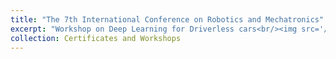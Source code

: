 ```yaml
---
title: "The 7th International Conference on Robotics and Mechatronics"
excerpt: "Workshop on Deep Learning for Driverless cars<br/><img src='/images/C1.png'>"
collection: Certificates and Workshops
---
```

